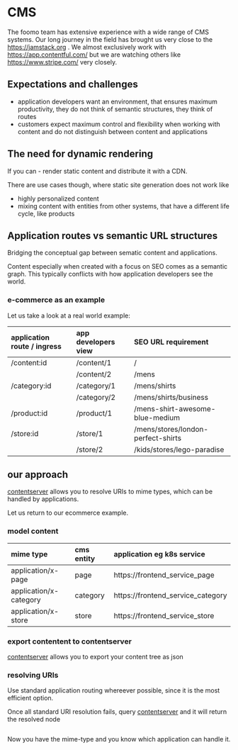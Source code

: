 # CMS

The foomo team has extensive experience with a wide range of CMS systems. Our long journey in the field has brought us very close to the https://jamstack.org . We almost exclusively work with https://app.contentful.com/ but we are watching others like https://www.stripe.com/ very closely.

## Expectations and challenges

- application developers want an environment, that ensures maximum productivity, they do not think of semantic structures, they think of routes
- customers expect maximum control and flexibility when working with content and do not distinguish between content and applications

## The need for dynamic rendering

If you can - render static content and distribute it with a CDN. 

There are use cases though, where static site generation does not work like

- highly personalized content
- mixing content with entities from other systems, that have a different life cycle, like products

## Application routes vs semantic URL structures

Bridging the conceptual gap between sematic content and applications.

Content especially when created with a focus on SEO comes as a semantic graph. This typically conflicts with how application developers see the world. 

### e-commerce as an example

Let us take a look at a real world example:

| application route / ingress | app developers view  | SEO URL requirement                |
|:----------------------------|:---------------------|:-----------------------------------|
| /content:id                 | /content/1           | /                                  |
|                             | /content/2           | /mens                              |
| /category:id                | /category/1          | /mens/shirts                       |
|                             | /category/2          | /mens/shirts/business              |
| /product:id                 | /product/1           | /mens-shirt-awesome-blue-medium    |
| /store:id                   | /store/1             | /mens/stores/london-perfect-shirts |
|                             | /store/2             | /kids/stores/lego-paradise         |

## our approach

[contentserver](contentserver) allows you to resolve URIs to mime types, which can be handled by applications.

Let us return to our ecommerce example.

### model content

| mime type              | cms entity  | application eg k8s service        |
|:-----------------------|:------------|:----------------------------------|
| application/x-page     | page        | https://frontend_service_page     |
| application/x-category | category    | https://frontend_service_category |
| application/x-store    | store       | https://frontend_service_store    |

### export contentent to contentserver

[contentserver](contentserver) allows you to export your content tree as json

### resolving URIs

Use standard application routing whereever possible, since it is the most efficient option.

Once all standard URI resolution fails, query [contentserver](contentserver) and it will return the resolved node

```json
```

Now you have the mime-type and you know which application can handle it.



